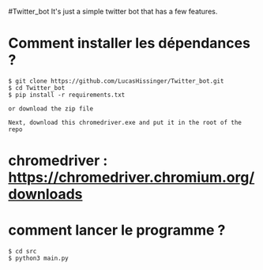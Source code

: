 #Twitter_bot
It's just a simple twitter bot that has a few features.

# Comment installer les dépendances ?

    $ git clone https://github.com/LucasHissinger/Twitter_bot.git
    $ cd Twitter_bot
    $ pip install -r requirements.txt

    or download the zip file

    Next, download this chromedriver.exe and put it in the root of the repo

# chromedriver : https://chromedriver.chromium.org/downloads

# comment lancer le programme ?

    $ cd src
    $ python3 main.py
